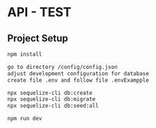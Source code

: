 # API - TEST

## Project Setup

```sh
npm install
```
```sh
go to directory /config/config.json
adjust development configuration for database
create file .env and follow file .envExampple
```

```sh
npx sequelize-cli db:create
npx sequelize-cli db:migrate
npx sequelize-cli db:seed:all
```

```
npm run dev
```